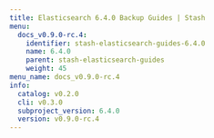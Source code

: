 ```yaml
---
title: Elasticsearch 6.4.0 Backup Guides | Stash
menu:
  docs_v0.9.0-rc.4:
    identifier: stash-elasticsearch-guides-6.4.0
    name: 6.4.0
    parent: stash-elasticsearch-guides
    weight: 45
menu_name: docs_v0.9.0-rc.4
info:
  catalog: v0.2.0
  cli: v0.3.0
  subproject_version: 6.4.0
  version: v0.9.0-rc.4
---
```


